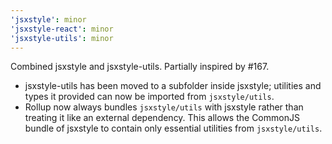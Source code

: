 ```yaml
---
'jsxstyle': minor
'jsxstyle-react': minor
'jsxstyle-utils': minor
---
```


Combined jsxstyle and jsxstyle-utils. Partially inspired by #167.

- jsxstyle-utils has been moved to a subfolder inside jsxstyle; utilities and types it provided can now be imported from `jsxstyle/utils`.
- Rollup now always bundles `jsxstyle/utils` with jsxstyle rather than treating it like an external dependency. This allows the CommonJS bundle of jsxstyle to contain only essential utilities from `jsxstyle/utils`.
